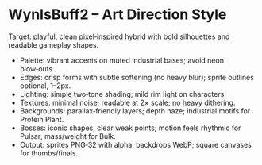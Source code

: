 # WynIsBuff2 – Art Direction Style

Target: playful, clean pixel‑inspired hybrid with bold silhouettes and readable gameplay shapes.

- Palette: vibrant accents on muted industrial bases; avoid neon blow‑outs.
- Edges: crisp forms with subtle softening (no heavy blur); sprite outlines optional, 1–2px.
- Lighting: simple two‑tone shading; mild rim light on characters.
- Textures: minimal noise; readable at 2× scale; no heavy dithering.
- Backgrounds: parallax‑friendly layers; depth haze; industrial motifs for Protein Plant.
- Bosses: iconic shapes, clear weak points; motion feels rhythmic for Pulsar; mass/weight for Bulk.
- Output: sprites PNG‑32 with alpha; backdrops WebP; square canvases for thumbs/finals.

